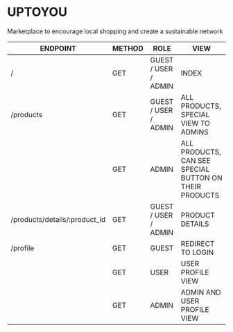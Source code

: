 # UPTOYOU

Marketplace to encourage local shopping and create a sustainable network




| ENDPOINT  | METHOD | ROLE  | VIEW |
| ------------- | ------------- | ------------- | ------------- |
|  / | GET  | GUEST / USER / ADMIN  | INDEX   |
|  /products | GET  | GUEST / USER / ADMIN  | ALL PRODUCTS, SPECIAL VIEW TO ADMINS   |
|  | GET  |  ADMIN  | ALL PRODUCTS, CAN SEE SPECIAL BUTTON ON THEIR PRODUCTS   |
|  /products/details/:product_id | GET  | GUEST / USER / ADMIN  | PRODUCT DETAILS   |
|  /profile | GET  | GUEST  | REDIRECT TO LOGIN  |
|   | GET  | USER  | USER PROFILE VIEW |
|  | GET  | ADMIN  | ADMIN AND USER PROFILE VIEW |

